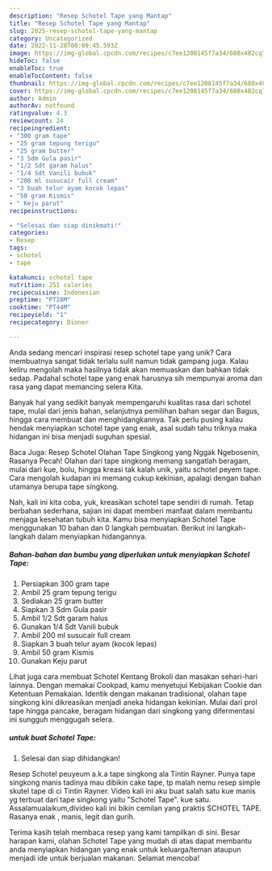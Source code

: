 ```yaml
---
description: "Resep Schotel Tape yang Mantap"
title: "Resep Schotel Tape yang Mantap"
slug: 2025-resep-schotel-tape-yang-mantap
category: Uncategorized
date: 2022-11-28T00:09:45.593Z
image: https://img-global.cpcdn.com/recipes/c7ee1208145f7a34/680x482cq70/schotel-tape-foto-resep-utama.jpg
hideToc: false
enableToc: true
enableTocContent: false
thumbnail: https://img-global.cpcdn.com/recipes/c7ee1208145f7a34/680x482cq70/schotel-tape-foto-resep-utama.jpg
cover: https://img-global.cpcdn.com/recipes/c7ee1208145f7a34/680x482cq70/schotel-tape-foto-resep-utama.jpg
author: Admin
authorAv: notfound
ratingvalue: 4.3
reviewcount: 24
recipeingredient:
- "300 gram tape"
- "25 gram tepung terigu"
- "25 gram butter"
- "3 Sdm Gula pasir"
- "1/2 Sdt garam halus"
- "1/4 Sdt Vanili bubuk"
- "200 ml susucair full cream"
- "3 buah telur ayam kocok lepas"
- "50 gram Kismis"
- " Keju parut"
recipeinstructions:

- "Selesai dan siap dinikmati!"
categories:
- Resep
tags:
- schotel
- tape

katakunci: schotel tape 
nutrition: 251 calories
recipecuisine: Indonesian
preptime: "PT28M"
cooktime: "PT44M"
recipeyield: "1"
recipecategory: Dinner

---
```





Anda sedang mencari inspirasi resep schotel tape yang unik? Cara membuatnya sangat tidak terlalu sulit namun tidak gampang juga. Kalau keliru mengolah maka hasilnya tidak akan memuaskan dan bahkan tidak sedap. Padahal schotel tape yang enak harusnya sih mempunyai aroma dan rasa yang dapat memancing selera Kita.





Banyak hal yang sedikit banyak mempengaruhi kualitas rasa dari schotel tape, mulai dari jenis bahan, selanjutnya pemilihan bahan segar dan Bagus, hingga cara membuat dan menghidangkannya. Tak perlu pusing kalau hendak menyiapkan schotel tape yang enak,      asal sudah tahu triknya maka hidangan ini bisa menjadi suguhan spesial.














Baca Juga: Resep Schotel Olahan Tape Singkong yang Nggak Ngebosenin, Rasanya Pecah! Olahan dari tape singkong memang sangatlah beragam, mulai dari kue, bolu, hingga kreasi tak kalah unik, yaitu schotel peyem tape. Cara mengolah kudapan ini memang cukup kekinian, apalagi dengan bahan utamanya berupa tape singkong.






Nah, kali ini kita coba, yuk, kreasikan schotel tape sendiri di rumah. Tetap berbahan sederhana, sajian ini dapat memberi manfaat dalam membantu menjaga kesehatan tubuh kita. Kamu bisa menyiapkan Schotel Tape menggunakan 10 bahan dan 0 langkah pembuatan. Berikut ini langkah-langkah dalam menyiapkan hidangannya.

<!--inarticleads1-->

##### Bahan-bahan dan bumbu yang diperlukan untuk menyiapkan Schotel Tape:

1. Persiapkan 300 gram tape
1. Ambil 25 gram tepung terigu
1. Sediakan 25 gram butter
1. Siapkan 3 Sdm Gula pasir
1. Ambil 1/2 Sdt garam halus
1. Gunakan 1/4 Sdt Vanili bubuk
1. Ambil 200 ml susucair full cream
1. Siapkan 3 buah telur ayam (kocok lepas)
1. Ambil 50 gram Kismis
1. Gunakan  Keju parut


Lihat juga cara membuat Schotel Kentang Brokoli dan masakan sehari-hari lainnya. Dengan memakai Cookpad, kamu menyetujui Kebijakan Cookie dan Ketentuan Pemakaian. Identik dengan makanan tradisional, olahan tape singkong kini dikreasikan menjadi aneka hidangan kekinian. Mulai dari prol tape hingga pancake, beragam hidangan dari singkong yang difermentasi ini sungguh menggugah selera. 

<!--inarticleads2-->

#####  untuk buat Schotel Tape:


1. Selesai dan siap dihidangkan!

Resep Schotel peuyeum a.k.a tape singkong ala Tintin Rayner. Punya tape singkong manis tadinya mau dibikin cake tape, tp malah nemu resep simple skutel tape di ci Tintin Rayner. Video kali ini aku buat salah satu kue manis yg terbuat dari tape singkong yaitu &#34;Schotel Tape&#34;. kue satu. Assalamualaikum,divideo kali ini bikin cemilan yang praktis SCHOTEL TAPE. Rasanya enak , manis, legit dan gurih. 

Terima kasih telah membaca resep yang kami tampilkan di sini. Besar harapan kami, olahan Schotel Tape yang mudah di atas dapat membantu anda menyiapkan hidangan yang enak untuk keluarga/teman ataupun menjadi ide untuk berjualan makanan. Selamat mencoba!

